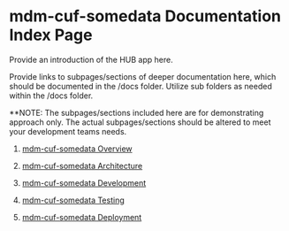 # mdm-cuf-somedata Documentation Index Page

Provide an introduction of the HUB app here.

Provide links to subpages/sections of deeper documentation here, which should be documented in the /docs folder.  Utilize sub folders as needed within the /docs folder.  

**NOTE: The subpages/sections included here are for demonstrating approach only.  The actual subpages/sections should be altered to meet your development teams needs.

1. [mdm-cuf-somedata Overview](docs/1-mdm-cuf-somedata-overview/README.md)

2. [mdm-cuf-somedata Architecture](docs/2-mdm-cuf-somedata-architecture/README.md)

3. [mdm-cuf-somedata Development](docs/3-mdm-cuf-somedata-development/README.md)

4. [mdm-cuf-somedata Testing](docs/4-mdm-cuf-somedata-testing/README.md)

5. [mdm-cuf-somedata Deployment](docs/5-mdm-cuf-somedata-deployment/README.md)